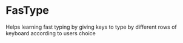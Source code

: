 # FasType
Helps learning fast typing by giving keys to type by different rows of keyboard according to users choice 
